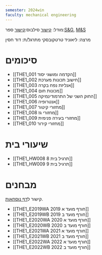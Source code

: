 ```yaml
---
semester: 2024win
faculty: mechanical engineering
---
```

מודל: [קישור](https://moodle2324.technion.ac.il/course/view.php?id=128)
סילבוס:[קישור](https://moodle2324.technion.ac.il/pluginfile.php/195465/mod_resource/content/1/Syllabus_Thermo_Winter%202023-2024.pdf)
ספר:[S&G](https://libgen.rs/book/index.php?md5=BEDA941ADA35DC6F38039562542046CF), [M&S](https://libgen.rs/book/index.php?md5=CB4CA4EE5C0560DE71BDAF9F81B3C163)

מרצה: ליאוניד טרטקובסקי
מתרגל/ת: דוד חסין

# סיכומים

- [[THE1_001 הקדמה ומושגי יסוד]]
- [[THE1_002 חישוב תכונות מערכת]]
- [[THE1_003 אנליזת נפח בקרה]]
- [[THE1_004 מכונות חום]]
- [[THE1_005 החוק השני של התרמודינמיקה]]
- [[THE1_006 אנטרופיה]]
-  [[THE1_007 מחזורי קיטור]]
- [[THE1_008 מחזורי גז]]
- [[THE1_009 מחזורי בעירה פנימית]]
- [[THE1_010 מחזורי קירור]]


# שיעורי בית

- [[THE1_HW008 תרגיל בית 8]]
- [[THE1_HW009 תרגיל בית 9]]

# מבחנים
קישור ל[דף נוסחאות](https://www.overleaf.com/read/ygkyqmwmsnby#005e8a).

- [[THE1_E2019WA 2019 חורף מועד א]]
- [[THE1_E2019WB 2019 חורף מועד ב]]
- [[THE1_E2020WA 2020 חורף מועד א]]
- [[THE1_E2020WB 2020 חורף מועד ב]]
- [[THE1_E2021WA 2021 חורף מועד א]]
- [[THE1_E2021WB 2021 חורף מועד ב]]
- [[THE1_E2022WA 2022 חורף מועד א]]
- [[THE1_E2022WB 2022 חורף מועד ב]]